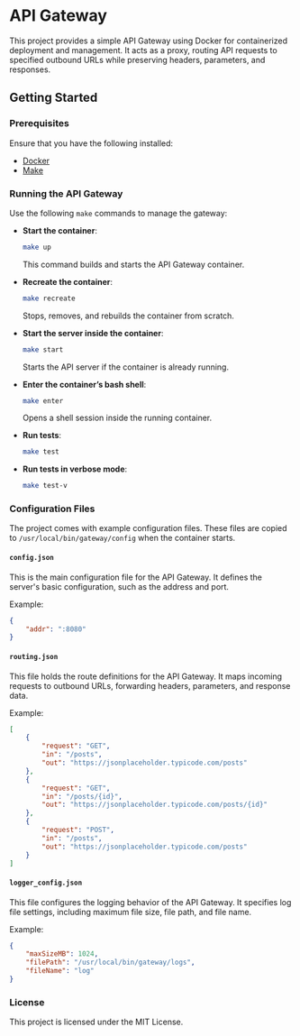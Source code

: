 # API Gateway

This project provides a simple API Gateway using Docker for containerized deployment and management. It acts as a proxy, routing API requests to specified outbound URLs while preserving headers, parameters, and responses.

## Getting Started

### Prerequisites

Ensure that you have the following installed:

- [Docker](https://www.docker.com/)
- [Make](https://www.gnu.org/software/make/)

### Running the API Gateway

Use the following `make` commands to manage the gateway:

- **Start the container**:
  ```sh
  make up
  ```
  This command builds and starts the API Gateway container.

- **Recreate the container**:
  ```sh
  make recreate
  ```
  Stops, removes, and rebuilds the container from scratch.

- **Start the server inside the container**:
  ```sh
  make start
  ```
  Starts the API server if the container is already running.

- **Enter the container’s bash shell**:
  ```sh
  make enter
  ```
  Opens a shell session inside the running container.

- **Run tests**:
  ```sh
  make test
  ```

- **Run tests in verbose mode**:
  ```sh
  make test-v
  ```

### Configuration Files

The project comes with example configuration files. These files are copied to `/usr/local/bin/gateway/config` when the container starts.

#### `config.json`

This is the main configuration file for the API Gateway. It defines the server's basic configuration, such as the address and port.

Example:
```json
{
    "addr": ":8080"
}
```

#### `routing.json`

This file holds the route definitions for the API Gateway. It maps incoming requests to outbound URLs, forwarding headers, parameters, and response data.

Example:
```json
[
    {
        "request": "GET",
        "in": "/posts",
        "out": "https://jsonplaceholder.typicode.com/posts"
    },
    {
        "request": "GET",
        "in": "/posts/{id}",
        "out": "https://jsonplaceholder.typicode.com/posts/{id}"
    },
    {
        "request": "POST",
        "in": "/posts",
        "out": "https://jsonplaceholder.typicode.com/posts"
    }
]
```

#### `logger_config.json`

This file configures the logging behavior of the API Gateway. It specifies log file settings, including maximum file size, file path, and file name.

Example:
```json
{
    "maxSizeMB": 1024,
    "filePath": "/usr/local/bin/gateway/logs",
    "fileName": "log"
}
```

### License

This project is licensed under the MIT License.